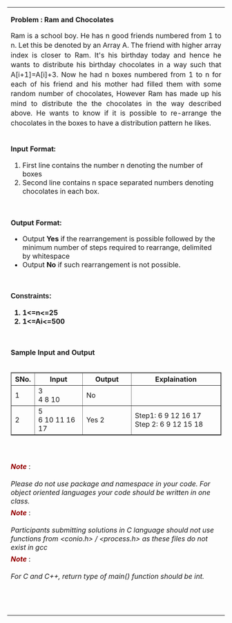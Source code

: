 <html>
  <body>
    <table>
      <tbody>
        <tr>
          <td width="auto" valign="top">
            <div class="border">
              <div class="Section1">
                <p class="MsoNormal" align="center" style="text-align: left">
                  <b style="mso-bidi-font-weight: normal">
                    <span class="problem">Problem : Ram and Chocolates
                    </span>
                  </b>
                </p>
                <p class="western" align="JUSTIFY" style="line-height: 140%; margin-bottom: 0in;">
                  Ram is a school boy. He has n good friends numbered from 1 to n. Let this be denoted by an Array A. The friend with higher array index is closer to Ram. It's his birthday today and hence he wants to distribute his birthday chocolates in a way such that A[i+1]=A[i]+3. Now he had n boxes numbered from 1 to n for each of his friend and his mother had filled them with some random number of chocolates, However Ram has made up his mind to distribute the  the chocolates in the way described above. He wants to know if it is possible to re-arrange the chocolates in the boxes to have a distribution pattern he likes.
                  <br> 
                  <br>
                </p>
                <p style="line-height: 140%;">
                  <b>Input Format:
                  </b> 
                  <br>
                </p>
                <ol>
                  <li>First line contains the number n denoting the number of boxes
                  </li>
                  <li>Second line contains n space separated numbers denoting chocolates in each box.
                  </li>
                </ol>
                <br>
                <p>
                </p>
                <p style="line-height: 140%;">
                  <b>Output Format:
                  </b> 
                  <br>
                </p>
                <ul>
                  <li>Output 
                    <b>Yes
                    </b> if the rearrangement is possible followed by the minimum number of steps required to rearrange, delimited by whitespace
                  </li>
                  <li>Output 
                    <b>No
                    </b> if such rearrangement is not possible. 
                  </li>
                </ul>
                <br>
                <p>
                </p>
                <p class="western" align="JUSTIFY" style="line-height: 140%; margin-bottom: 0in;">
                  <font face="Verdana, sans-serif">
                    <b>Constraints:
                    </b>
                  </font>
                  <br>
                </p>
                <p style="line-height: 140%;">
                  <b>
                  </b>
                </p>
                <ol>
                  <b>
                    <li>1&lt;=n&lt;=25
                    </li>
                    <li>1&lt;=Ai&lt;=500
                    </li>
                  </b>
                </ol>
                <b>
                </b>
                <p>
                </p>
                <br>
                <p>
                </p>
                <a>
                  <b>Sample Input and Output
                  </b>
                </a>
                <a>
                  <br> 
                  <br>
                  <table width="450px" border="1" cellspacing="0" cellpadding="2">
                    <tbody>
                      <tr>
                        <th style="height: 20px">SNo.
                        </th>
                        <th style="height: 20px">Input
                        </th>
                        <th style="height: 20px">Output
                        </th>
                        <th style="height: 20px">Explaination
                        </th>
                      </tr>
                      <tr>
                        <td style="width: 10px;">1
                        </td>
                        <td style="width: 100px;">3
                          <br>4 8 10
                        </td>
                        <td style="width: 100px">No
                        </td>
                        <td style="width: 200px">
                          <br>
                          <br>
                        </td>
                      </tr>
                      <tr>
                        <td style="width: 10px;">2
                        </td>
                        <td style="width: 100px;">5
                          <br>6 10 11 16 17
                        </td>
                        <td style="width: 100px">Yes 2
                        </td>
                        <td style="width: 200px">Step1: 6 9 12 16 17
                          <br>Step 2: 6 9 12 15 18
                          <br>
                        </td>
                      </tr>
                    </tbody>
                  </table> 
                  <br> 
                  <br>
                </a>
              </div>
              <a>
                <div class="note">
                  <p class="western" style="margin-top: 0.07in; margin-bottom: 0in; widows: 2; orphans: 2">
                    <font color="#950000">
                      <i>
                        <b>Note
                        </b>
                      </i>
                    </font>:
                    <br> 
                    <br>
                    <i> Please do not use package and namespace in your code.
                      For object oriented languages your code should be written in
                      one class.
                    </i>
                  </p>
                  <p class="western" style="margin-top: 0.07in; margin-bottom: 0in; widows: 2; orphans: 2">
                    <font color="#950000">
                      <i>
                        <b>Note
                        </b>
                      </i>
                    </font>:
                    <br> 
                    <br>
                    <i>Participants submitting solutions in C language should
                      not use functions from &lt;conio.h&gt; / &lt;process.h&gt; as
                      these files do not exist in gcc
                    </i>
                  </p>
                  <p class="western" style="margin-top: 0.07in; margin-bottom: 0in; widows: 2; orphans: 2">
                    <font color="#950000">
                      <i>
                        <b>Note
                        </b>
                      </i>
                    </font>:
                    <br> 
                    <br>
                    <i>For C and C++, return type of main() function should be
                      int.
                    </i>
                  </p>
                  <br>
                  <br>
                  <p class="western" align="JUSTIFY" style="margin-bottom: 0in">
                    <br>
                  </p>
                </div>
              </a>
            </div>         
          </td>
        </tr>
      </tbody>
    </table>
  </body>
</html>
